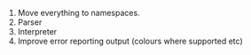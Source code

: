 1. Move everything to namespaces.
1. Parser
1. Interpreter
1. Improve error reporting output (colours where supported etc)